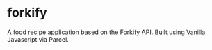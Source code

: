 # forkify
A food recipe application based on the Forkify API. Built using Vanilla Javascript via Parcel.
